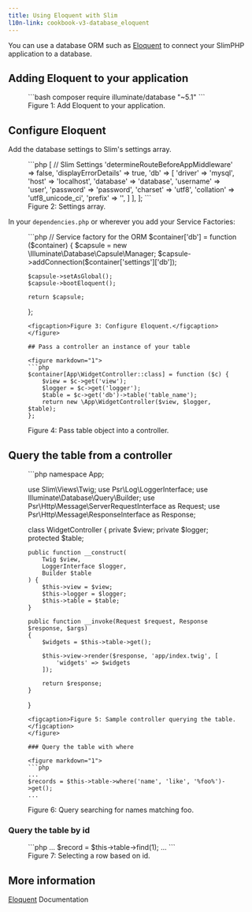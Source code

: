 ```yaml
---
title: Using Eloquent with Slim
l10n-link: cookbook-v3-database_eloquent
---
```


You can use a database ORM such as [Eloquent](https://laravel.com/docs/eloquent) to connect your SlimPHP application to a database.

## Adding Eloquent to your application

<figure markdown="1">
```bash
composer require illuminate/database "~5.1"
```
<figcaption>Figure 1: Add Eloquent to your application.</figcaption>
</figure>

## Configure Eloquent

Add the database settings to Slim's settings array.

<figure markdown="1">
```php
<?php
return [
    'settings' => [
        // Slim Settings
        'determineRouteBeforeAppMiddleware' => false,
        'displayErrorDetails' => true,
        'db' => [
            'driver' => 'mysql',
            'host' => 'localhost',
            'database' => 'database',
            'username' => 'user',
            'password' => 'password',
            'charset'   => 'utf8',
            'collation' => 'utf8_unicode_ci',
            'prefix'    => '',
        ]
    ],
];
```
<figcaption>Figure 2: Settings array.</figcaption>
</figure>

In your `dependencies.php` or wherever you add your Service Factories:

<figure markdown="1">
```php
// Service factory for the ORM
$container['db'] = function ($container) {
    $capsule = new \Illuminate\Database\Capsule\Manager;
    $capsule->addConnection($container['settings']['db']);

    $capsule->setAsGlobal();
    $capsule->bootEloquent();

    return $capsule;
};
```
<figcaption>Figure 3: Configure Eloquent.</figcaption>
</figure>

## Pass a controller an instance of your table

<figure markdown="1">
```php
$container[App\WidgetController::class] = function ($c) {
    $view = $c->get('view');
    $logger = $c->get('logger');
    $table = $c->get('db')->table('table_name');
    return new \App\WidgetController($view, $logger, $table);
};
```
<figcaption>Figure 4: Pass table object into a controller.</figcaption>
</figure>

## Query the table from a controller

<figure markdown="1">
```php
<?php

namespace App;

use Slim\Views\Twig;
use Psr\Log\LoggerInterface;
use Illuminate\Database\Query\Builder;
use Psr\Http\Message\ServerRequestInterface as Request;
use Psr\Http\Message\ResponseInterface as Response;

class WidgetController
{
    private $view;
    private $logger;
    protected $table;

    public function __construct(
        Twig $view,
        LoggerInterface $logger,
        Builder $table
    ) {
        $this->view = $view;
        $this->logger = $logger;
        $this->table = $table;
    }

    public function __invoke(Request $request, Response $response, $args)
    {
        $widgets = $this->table->get();

        $this->view->render($response, 'app/index.twig', [
            'widgets' => $widgets
        ]);

        return $response;
    }
}
```
<figcaption>Figure 5: Sample controller querying the table.</figcaption>
</figure>

### Query the table with where

<figure markdown="1">
```php
...
$records = $this->table->where('name', 'like', '%foo%')->get();
...
```
<figcaption>Figure 6: Query searching for names matching foo.</figcaption>
</figure>

### Query the table by id

<figure markdown="1">
```php
...
$record = $this->table->find(1);
...
```
<figcaption>Figure 7: Selecting a row based on id.</figcaption>
</figure>

## More information

[Eloquent](https://laravel.com/docs/eloquent) Documentation

